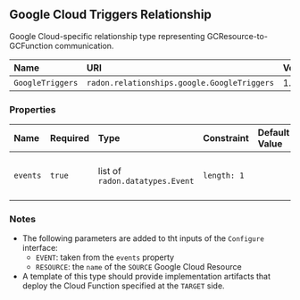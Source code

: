 ## Google Cloud Triggers Relationship

Google Cloud-specific relationship type representing GCResource-to-GCFunction communication.

| Name | URI | Version | Derived From |
|:---- |:--- |:------- |:------------ |
| `GoogleTriggers` | `radon.relationships.google.GoogleTriggers` | 1.0.0 | `radon.relationships.abstract.Triggers` |

### Properties

| Name | Required | Type | Constraint | Default Value | Description |
|:---- |:-------- |:---- |:---------- |:------------- |:----------- |
|`events`|`true`|list of `radon.datatypes.Event`|`length: 1`|   | The event associated with this relationship |

### Notes

* The following parameters are added to tht inputs of the `Configure` interface:
    * `EVENT`: taken from the `events` property
    * `RESOURCE`: the `name` of the `SOURCE` Google Cloud Resource
* A template of this type should provide implementation artifacts that deploy the Cloud Function specified at the `TARGET` side.
